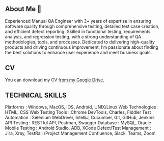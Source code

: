 ## About Me 👋

Experienced Manual QA Engineer with 3+ years of expertise in ensuring software quality through comprehensive testing, detailed test case creation, and efficient defect reporting. Skilled in functional testing, requirements analysis, and regression testing, with a strong understanding of QA methodologies, tools, and processes. Dedicated to delivering high-quality products and driving continuous improvement, I’m passionate about finding the best solutions to enhance user experience and meet business goals.

## CV
You can download my CV [from my Google Drive.](https://docs.google.com/document/d/1aNErDjfp7uZln3XdP17D_t-APMLtbVjm/edit?usp=sharing&ouid=117194947836592066090&rtpof=true&sd=true)


## TECHNICAL SKILLS
>
 Platforms			: Windows, MacOS, iOS, Android, UNIX/Linux
 Web Technologies		: HTML, CSS
 Web Testing Tools		: Chrome DevTools, Charles, Fiddler 
 Test Automation		: Selenium WebDriver, IntelliJ, Cucumber, Git, GitHub, Jenkins
 API Testing			: RESTful API, Postman, Swagger
 Database			: MySQL, Oracle
 Mobile Testing			: Android Studio, ADB, XCode
 Defect/Test Management	: Jira, Xray, TestRail
 /Project Management		 Confluence, Slack, Teams, Zoom

